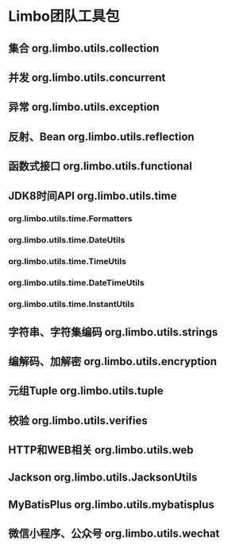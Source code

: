 # Limbo团队工具包

## 集合 org.limbo.utils.collection

## 并发 org.limbo.utils.concurrent

## 异常 org.limbo.utils.exception

## 反射、Bean org.limbo.utils.reflection

## 函数式接口 org.limbo.utils.functional

## JDK8时间API org.limbo.utils.time
### org.limbo.utils.time.Formatters
### org.limbo.utils.time.DateUtils
### org.limbo.utils.time.TimeUtils
### org.limbo.utils.time.DateTimeUtils
### org.limbo.utils.time.InstantUtils

## 字符串、字符集编码 org.limbo.utils.strings

## 编解码、加解密 org.limbo.utils.encryption

## 元组Tuple org.limbo.utils.tuple

## 校验 org.limbo.utils.verifies

## HTTP和WEB相关 org.limbo.utils.web

## Jackson org.limbo.utils.JacksonUtils

## MyBatisPlus org.limbo.utils.mybatisplus

## 微信小程序、公众号 org.limbo.utils.wechat